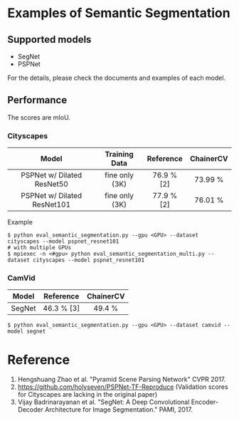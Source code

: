 # Examples of Semantic Segmentation


## Supported models
- SegNet
- PSPNet

For the details, please check the documents and examples of each model.

## Performance

The scores are mIoU.

### Cityscapes

| Model | Training Data | Reference | ChainerCV  |
|:-:|:-:|:-:|:-:|
| PSPNet w/ Dilated ResNet50 | fine only (3K) | 76.9 % [2] |  73.99 % |
| PSPNet w/ Dilated ResNet101 | fine only (3K) |  77.9 % [2] | 76.01 % |


Example

```
$ python eval_semantic_segmentation.py --gpu <GPU> --dataset cityscapes --model pspnet_resnet101
# with multiple GPUs
$ mpiexec -n <#gpu> python eval_semantic_segmentation_multi.py --dataset cityscapes --model pspnet_resnet101
```


### CamVid

| Model | Reference | ChainerCV |
|:-:|:-:|:-:|
| SegNet | 46.3 % [3] | 49.4 % |

```
$ python eval_semantic_segmentation.py --gpu <GPU> --dataset camvid --model segnet
```


# Reference

1. Hengshuang Zhao et al. "Pyramid Scene Parsing Network" CVPR 2017.
2. https://github.com/holyseven/PSPNet-TF-Reproduce (Validation scores for Cityscapes are lacking in the original paper)
3. Vijay Badrinarayanan et al. "SegNet: A Deep Convolutional Encoder-Decoder Architecture for Image Segmentation." PAMI, 2017.
